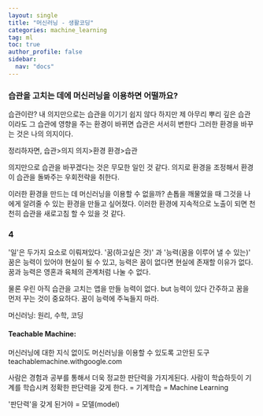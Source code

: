 ```yaml
---
layout: single
title: "머신러닝 - 생활코딩"
categories: machine_learning
tag: ml
toc: true
author_profile: false
sidebar:
  nav: "docs"
---
```


### 습관을 고치는 데에 머신러닝을 이용하면 어떨까요?


습관이란? 내 의지만으로는 습관을 이기기 쉽지 않다
하지만 제 아무리 뿌리 깊은 습관이라도 그 습관에 영향을 주는 환경이 바뀌면 습관은 서서히 변한다
그러한 환경을 바꾸는 것은 나의 의지이다.

정리하자면, 
습관>의지
의지>환경
환경>습관

의지만으로 습관을 바꾸겠다는 것은 무모한 일인 것 같다.
의지로 환경을 조정해서 환경이 습관을 돌봐주는 우회전략을 취한다.

이러한 환경을 만드는 데 머신러닝을 이용할 수 없을까?
손톱을 깨물었을 때 그것을 나에게 알려줄 수 있는 환경을 만들고 싶어졌다.
이러한 환경에 지속적으로 노출이 되면 천천히 습관을 새로고침 할 수 있을 것 같다.


### 4
'일'은 두가지 요소로 이뤄져있다. '꿈(하고싶은 것)' 과 '능력(꿈을 이루어 낼 수 있는)'
꿈은 능력이 있어야 현실이 될 수 있고, 능력은 꿈이 없다면 현실에 존재할 이유가 없다.
꿈과 능력은 영혼과 육체의 관계처럼 나눌 수 없다.

물론 우린 아직 습관을 고치는 앱을 만들 능력이 없다. but 능력이 있다 간주하고 꿈을 먼저 꾸는 것이 중요하다.
꿈이 능력에 주눅들지 마라.

머신러닝: 원리, 수학, 코딩

#### Teachable Machine:
머신러닝에 대한 지식 없이도 머신러닝을 이용할 수 있도록 고안된 도구
teachablemachine.withgoogle.com

사람은 경험과 공부를 통해서 더욱 정교한 판단력을 가지게된다.
사람이 학습하듯이 기계를 학습시켜 정확한 판단력을 갖게 한다. = 기계학습 = Machine Learning

'판단력'을 갖게 된거야 = 모델(model)


